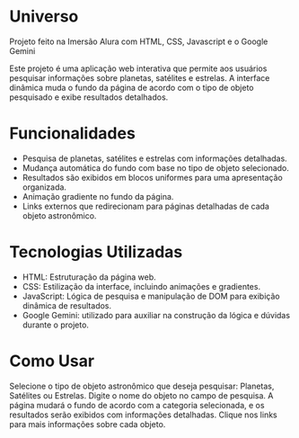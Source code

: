 # Universo
Projeto feito na Imersão Alura com HTML, CSS, Javascript e o Google Gemini

Este projeto é uma aplicação web interativa que permite aos usuários pesquisar informações sobre planetas, satélites e estrelas. A interface dinâmica muda o fundo da página de acordo com o tipo de objeto pesquisado e exibe resultados detalhados.

# Funcionalidades
 - Pesquisa de planetas, satélites e estrelas com informações detalhadas.
 - Mudança automática do fundo com base no tipo de objeto selecionado.
 - Resultados são exibidos em blocos uniformes para uma apresentação organizada.
 - Animação gradiente no fundo da página.
 - Links externos que redirecionam para páginas detalhadas de cada objeto astronômico.

# Tecnologias Utilizadas
 * HTML: Estruturação da página web.
 * CSS: Estilização da interface, incluindo animações e gradientes.
 * JavaScript: Lógica de pesquisa e manipulação de DOM para exibição dinâmica de resultados.
 * Google Gemini: utilizado para auxiliar na construção da lógica e dúvidas durante o projeto.

# Como Usar
  Selecione o tipo de objeto astronômico que deseja pesquisar: Planetas, Satélites ou Estrelas.
  Digite o nome do objeto no campo de pesquisa.
  A página mudará o fundo de acordo com a categoria selecionada, e os resultados serão exibidos com informações detalhadas.
  Clique nos links para mais informações sobre cada objeto.
